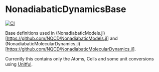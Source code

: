 # NonadiabaticDynamicsBase

[![CI](https://github.com/NQCD/NonadiabaticDynamicsBase.jl/actions/workflows/CI.yml/badge.svg)](https://github.com/NQCD/NonadiabaticDynamicsBase.jl/actions/workflows/CI.yml)

Base definitions used in (NonadiabaticModels.jl)[https://github.com/NQCD/NonadiabaticModels.jl] and (NonadiabaticMolecularDynamics.jl)[https://github.com/NQCD/NonadiabaticMolecularDynamics.jl].

Currently this contains only the Atoms, Cells and some unit conversions using [Unitful](https://github.com/PainterQubits/Unitful.jl).
